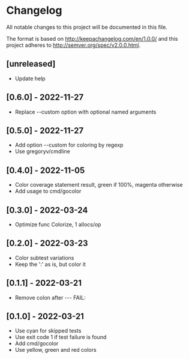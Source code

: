 # Changelog
All notable changes to this project will be documented in this file.

The format is based on http://keepachangelog.com/en/1.0.0/
and this project adheres to http://semver.org/spec/v2.0.0.html.

## [unreleased]

- Update help

## [0.6.0] - 2022-11-27

- Replace --custom option with optional named arguments

## [0.5.0] - 2022-11-27

- Add option --custom for coloring by regexp
- Use gregoryv/cmdline

## [0.4.0] - 2022-11-05

- Color coverage statement result, green if 100%, magenta otherwise
- Add usage to cmd/gocolor

## [0.3.0] - 2022-03-24

- Optimize func Colorize, 1 allocs/op

## [0.2.0] - 2022-03-23

- Color subtest variations
- Keep the ':' as is, but color it

## [0.1.1] - 2022-03-21

- Remove colon after --- FAIL:

## [0.1.0] - 2022-03-21

- Use cyan for skipped tests
- Use exit code 1 if test failure is found
- Add cmd/gocolor
- Use yellow, green and red colors
